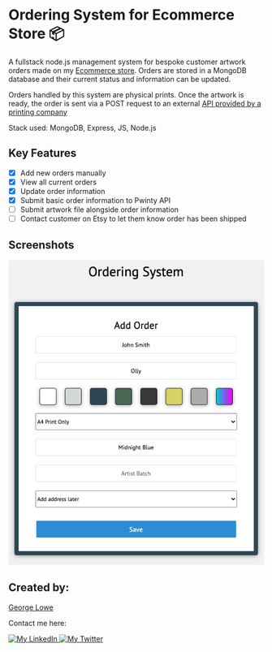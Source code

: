 # Ordering System for Ecommerce Store 📦

A fullstack node.js management system for bespoke customer artwork orders made on my [Ecommerce store](https://www.etsy.com/uk/shop/thepawtraitdesignco). Orders are stored in a MongoDB database and their current status and information can be updated.

Orders handled by this system are physical prints. Once the artwork is ready, the order is sent via a POST request to an external [API provided by a printing company](https://www.pwinty.com/api/)

Stack used: MongoDB, Express, JS, Node.js

## Key Features

- [x] Add new orders manually
- [x] View all current orders
- [x] Update order information
- [x] Submit basic order information to Pwinty API
- [ ] Submit artwork file alongside order information
- [ ] Contact customer on Etsy to let them know order has been shipped

## Screenshots

![Add order](assets/img/add_order.png)

## Created by:

[George Lowe](https://github.com/georgelowe)

Contact me here:

<p align="left">
  <a href="https://www.linkedin.com/in/george-lowe/"> 
    <img alt="My LinkedIn" src="https://img.shields.io/badge/-LinkedIn-0072b1?style=flat&logo=Linkedin&logoColor=white" />
  </a>
  <a href="https://twitter.com/gloweio"> 
    <img alt="My Twitter" src="https://img.shields.io/badge/-Twitter-00acee?style=flat&logo=Twitter&logoColor=white" />
  </a>
</p>
